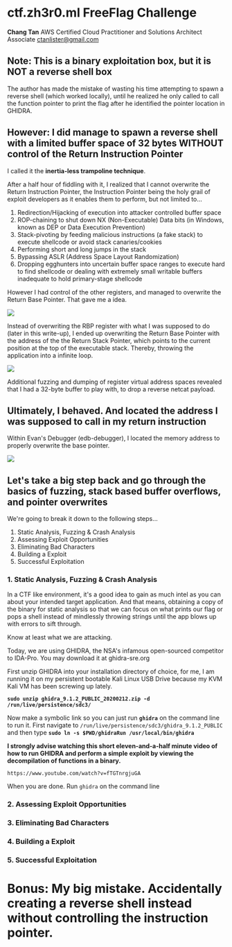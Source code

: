 # ctf.zh3r0.ml FreeFlag Challenge


__Chang Tan__
AWS Certified Cloud Practitioner and Solutions Architect Associate
ctanlister@gmail.com

## Note: This is a binary exploitation box, but it is NOT a reverse shell box

The author has made the mistake of wasting his time attempting to spawn a reverse shell (which worked locally), until he realized he only called to call the function pointer to print the flag after he identified the pointer location in GHIDRA.

## However: I did manage to spawn a reverse shell with a limited buffer space of 32 bytes WITHOUT control of the Return Instruction Pointer

I called it the __inertia-less trampoline technique__.

After a half hour of fiddling with it, I realized that I cannot overwrite the Return Instruction Pointer, the Instruction Pointer being the holy grail of exploit developers as it enables them to perform, but not limited to...

1. Redirection/Hijacking of execution into attacker controlled buffer space
2. ROP-chaining to shut down NX (Non-Executable) Data bits (in Windows, known as DEP or Data Execution Prevention)
3. Stack-pivoting by feeding malicious instructions (a fake stack) to execute shellcode or avoid stack canaries/cookies
4. Performing short and long jumps in the stack
5. Bypassing ASLR (Address Space Layout Randomization)
6. Dropping egghunters into uncertain buffer space ranges to execute hard to find shellcode or dealing with extremely small writable buffers inadequate to hold primary-stage shellcode

However I had control of the other registers, and managed to overwrite the Return Base Pointer. That gave me a idea.

![](https://zherowriteups.s3.amazonaws.com/1_freeflag_overwrote_rbp_with_rsp.png)

Instead of overwriting the RBP register with what I was supposed to do (later in this write-up), I ended up overwriting the Return Base Pointer with the address of the the Return Stack Pointer, which points to the current position at the top of the executable stack. Thereby, throwing the application into a infinite loop.

![](https://zherowriteups.s3.amazonaws.com/Screenshot+from+2020-06-17+17-57-30.png)

Additional fuzzing and dumping of register virtual address spaces revealed that I had a 32-byte buffer to play with, to drop a reverse netcat payload. 

## Ultimately, I behaved. And located the address I was supposed to call in my return instruction

Within Evan's Debugger (edb-debugger), I located the memory address to properly overwrite the base pointer.

![](https://zherowriteups.s3.amazonaws.com/1_freeflag_winwin.png)

## Let's take a big step back and go through the basics of fuzzing, stack based buffer overflows, and pointer overwrites

We're going to break it down to the following steps...

1. Static Analysis, Fuzzing & Crash Analysis
2. Assessing Exploit Opportunities
3. Eliminating Bad Characters
4. Building a Exploit
5. Successful Exploitation

### 1. Static Analysis, Fuzzing & Crash Analysis

In a CTF like environment, it's a good idea to gain as much intel as you can about your intended target application. And that means, obtaining a copy of the binary for static analysis so that we can focus on what prints our flag or pops a shell instead of mindlessly throwing strings until the app blows up with errors to sift through.

Know at least what we are attacking.

Today, we are using GHIDRA, the NSA's infamous open-sourced competitor to IDA-Pro. You may download it at ghidra-sre.org

First unzip GHIDRA into your installation directory of choice, for me, I am running it on my persistent bootable Kali Linux USB Drive because my KVM Kali VM has been screwing up lately.

__```sudo unzip ghidra_9.1.2_PUBLIC_20200212.zip -d /run/live/persistence/sdc3/```__

Now make a symbolic link so you can just run __`ghidra`__ on the command line to run it. First navigate to `/run/live/persistence/sdc3/ghidra_9.1.2_PUBLIC` and then type __`sudo ln -s $PWD/ghidraRun /usr/local/bin/ghidra`__

__I strongly advise watching this short eleven-and-a-half minute video of how to run GHIDRA and perform a simple exploit by viewing the decompilation of functions in a binary.__

`https://www.youtube.com/watch?v=fTGTnrgjuGA`

When you are done. Run `ghidra` on the command line

### 2. Assessing Exploit Opportunities
### 3. Eliminating Bad Characters
### 4. Building a Exploit
### 5. Successful Exploitation

# Bonus: My big mistake. Accidentally creating a reverse shell instead without controlling the instruction pointer.

